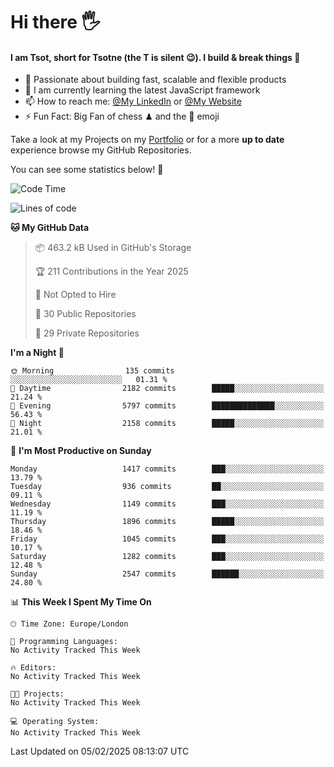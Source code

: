 # Hi there :raised_hand_with_fingers_splayed:
#### I am Tsot, short for Tsotne (the T is silent :wink:). I build & break things :space_invader:
- :telescope: Passionate about building fast, scalable and flexible products
- :seedling: I am currently learning the latest JavaScript framework 
- :mailbox: How to reach me: [@My LinkedIn](https://www.linkedin.com/in/tsotne-gvadzabia/) or [@My Website](https://tsotne.co.uk/contact)
- :zap: Fun Fact: Big Fan of chess ♟ and the 👾 emoji

Take a look at my Projects on my [Portfolio](https://tsotne.co.uk/) or for a more **up to date** experience browse my GitHub Repositories.

You can see some statistics below! :space_invader:
<!--START_SECTION:waka-->
![Code Time](http://img.shields.io/badge/Code%20Time-761%20hrs%202%20mins-blue)

![Lines of code](https://img.shields.io/badge/From%20Hello%20World%20I%27ve%20Written-7.1%20million%20lines%20of%20code-blue)

**🐱 My GitHub Data** 

> 📦 463.2 kB Used in GitHub's Storage 
 > 
> 🏆 211 Contributions in the Year 2025
 > 
> 🚫 Not Opted to Hire
 > 
> 📜 30 Public Repositories 
 > 
> 🔑 29 Private Repositories 
 > 
**I'm a Night 🦉** 

```text
🌞 Morning                135 commits         ░░░░░░░░░░░░░░░░░░░░░░░░░   01.31 % 
🌆 Daytime                2182 commits        █████░░░░░░░░░░░░░░░░░░░░   21.24 % 
🌃 Evening                5797 commits        ██████████████░░░░░░░░░░░   56.43 % 
🌙 Night                  2158 commits        █████░░░░░░░░░░░░░░░░░░░░   21.01 % 
```
📅 **I'm Most Productive on Sunday** 

```text
Monday                   1417 commits        ███░░░░░░░░░░░░░░░░░░░░░░   13.79 % 
Tuesday                  936 commits         ██░░░░░░░░░░░░░░░░░░░░░░░   09.11 % 
Wednesday                1149 commits        ███░░░░░░░░░░░░░░░░░░░░░░   11.19 % 
Thursday                 1896 commits        █████░░░░░░░░░░░░░░░░░░░░   18.46 % 
Friday                   1045 commits        ███░░░░░░░░░░░░░░░░░░░░░░   10.17 % 
Saturday                 1282 commits        ███░░░░░░░░░░░░░░░░░░░░░░   12.48 % 
Sunday                   2547 commits        ██████░░░░░░░░░░░░░░░░░░░   24.80 % 
```


📊 **This Week I Spent My Time On** 

```text
🕑︎ Time Zone: Europe/London

💬 Programming Languages: 
No Activity Tracked This Week

🔥 Editors: 
No Activity Tracked This Week

🐱‍💻 Projects: 
No Activity Tracked This Week

💻 Operating System: 
No Activity Tracked This Week
```


 Last Updated on 05/02/2025 08:13:07 UTC
<!--END_SECTION:waka-->
